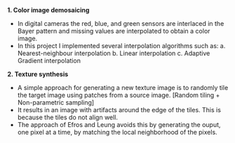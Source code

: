 **1. Color image demosaicing**

- In digital cameras the red, blue, and green sensors are interlaced in the Bayer pattern and missing values are interpolated to obtain a color image.
- In this project I implemented several interpolation algorithms such as:
  a. Nearest-neighbour interpolation
  b. Linear interpolation
  c. Adaptive Gradient interpolation
  
**2. Texture synthesis**
- A simple approach for generating a new texture image is to randomly tile the target image using patches from a source image. [Random tiling + Non-parametric sampling]
- It results in an image with artifacts around the edge of the tiles. This is because the tiles do not align well.
- The approach of Efros and Leung avoids this by generating the ouput, one pixel at a time, by matching the local neighborhood
of the pixels.
